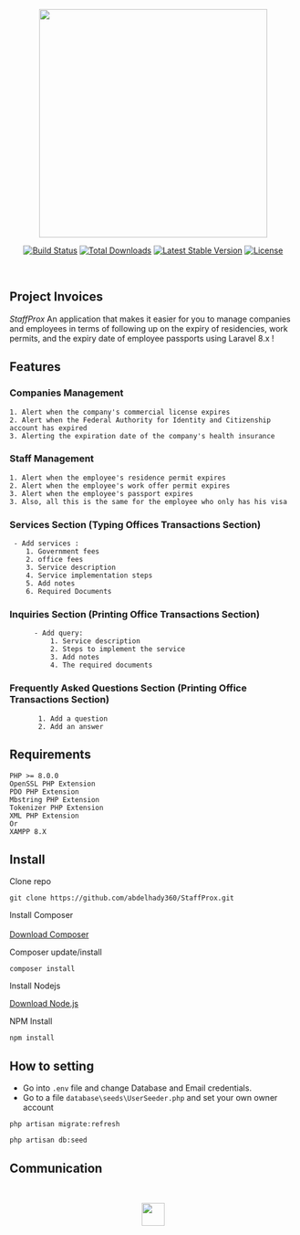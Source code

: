 <p  align="center"><a href="https://laravel.com" target="_blank"><img   src="https://raw.githubusercontent.com/laravel/art/master/logo-lockup/5%20SVG/2%20CMYK/1%20Full%20Color/laravel-logolockup-cmyk-red.svg" width="400"></a></p>

<p align="center">
<a href="https://travis-ci.org/laravel/framework"><img src="https://travis-ci.org/laravel/framework.svg" alt="Build Status"></a>
<a href="https://packagist.org/packages/laravel/framework"><img src="https://img.shields.io/packagist/dt/laravel/framework" alt="Total Downloads"></a>
<a href="https://packagist.org/packages/laravel/framework"><img src="https://img.shields.io/packagist/v/laravel/framework" alt="Latest Stable Version"></a>
<a href="https://packagist.org/packages/laravel/framework"><img src="https://img.shields.io/packagist/l/laravel/framework" alt="License"></a>
</p><BR>

## Project Invoices  

_StaffProx_ An application that makes it easier for you to manage companies and employees in terms of following up on the expiry of residencies, work permits, and the expiry date of employee passports using Laravel 8.x ! 



## Features

### Companies Management
    1. Alert when the company's commercial license expires
    2. Alert when the Federal Authority for Identity and Citizenship account has expired
    3. Alerting the expiration date of the company's health insurance
       
### Staff Management
    1. Alert when the employee's residence permit expires
    2. Alert when the employee's work offer permit expires
    3. Alert when the employee's passport expires
    3. Also, all this is the same for the employee who only has his visa
 
  ### Services Section (Typing Offices Transactions Section)
     - Add services :
        1. Government fees
        2. office fees
        3. Service description
        4. Service implementation steps
        5. Add notes
        6. Required Documents
    
### Inquiries Section (Printing Office Transactions Section)
          - Add query:
              1. Service description
              2. Steps to implement the service
              3. Add notes
              4. The required documents

### Frequently Asked Questions Section (Printing Office Transactions Section)
           1. Add a question
           2. Add an answer
       

##  Requirements




<pre><code>PHP >= 8.0.0
OpenSSL PHP Extension
PDO PHP Extension
Mbstring PHP Extension
Tokenizer PHP Extension
XML PHP Extension
Or
XAMPP 8.X </code></pre>



## Install

Clone repo <br>

<pre><code>git clone https://github.com/abdelhady360/StaffProx.git</code></pre>

Install Composer  <br><br>
<a href="https://getcomposer.org/download/" target="_blank">Download Composer</a> <br>

Composer update/install

<pre><code>composer install</code></pre>

Install Nodejs <br>

<a href="https://nodejs.org/en/download/" target="_blank">Download Node.js</a> <br>

NPM Install

<pre><code>npm install</code></pre>

## How to setting

- Go into `.env` file and change Database and Email credentials.
- Go to a file `database\seeds\UserSeeder.php` and set your own owner account
<pre><code>php artisan migrate:refresh</code></pre>
<pre><code>php artisan db:seed</code></pre>



## Communication
<BR>

<p align="center"><a href="https://twitter.com/abdelhady360/" target="_blank"><img src="https://upload.wikimedia.org/wikipedia/ar/thumb/9/9f/Twitter_bird_logo_2012.svg/280px-Twitter_bird_logo_2012.svg.png" width="40"></a></p>


